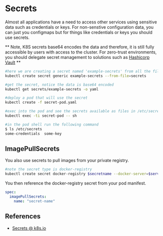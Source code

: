 # Secrets #

Almost all applications have a need to access other services using sensitive data such as credentials or keys.  For non-senstive configuration data, you can just you configmaps but for things like credentials or keys you should use secrets.

** Note, K8S secrets base64 encodes the data and therefore, it is still fully accessible by users with access to the cluster.  For zero-trust environments, you should delegate secret management to solutions such as [Hashicorp Vault](https://www.vaultproject.io/) **

```sh
#here we are creating a secret named 'example-secrets' from all the files in the directory 'secrets'
kubectl create secret generic example-secrets --from-file=secrets

#get the secret, notice the data is base64 encoded
kubectl get secrets/example-secrets -o yaml

#deploy a pod that will use the secret
kubectl create -f secret-pod.yaml

#exec into the pod and see the secrets available as files in /etc/secrets
kubectl exec -ti secret-pod -- sh

#in the pod shell run the following command
$ ls /etc/secrets
some-credentials  some-key
```

## ImagePullSecrets ##

You also use secrets to pull images from your private registry.  

```sh
#note the secret type is docker-registry
kubectl create secret docker-registry $secretname --docker-server=$server --docker-username=$username --docker-password=$password --docker-email=$email
```

You then reference the docker-registry secret from your pod manifest.

```yaml
spec:
  imagePullSecrets:
    name: "secret-name"
```

## References ##

- [Secrets @ k8s.io](https://kubernetes.io/docs/concepts/configuration/secret/)